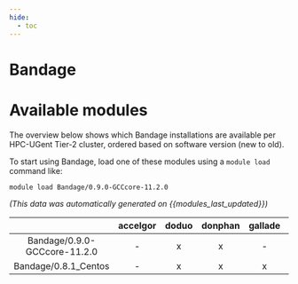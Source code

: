 ```yaml
---
hide:
  - toc
---
```


Bandage
=======

# Available modules


The overview below shows which Bandage installations are available per HPC-UGent Tier-2 cluster, ordered based on software version (new to old).

To start using Bandage, load one of these modules using a `module load` command like:

```shell
module load Bandage/0.9.0-GCCcore-11.2.0
```

*(This data was automatically generated on {{modules_last_updated}})*  

| |accelgor|doduo|donphan|gallade|joltik|shinx|
| :---: | :---: | :---: | :---: | :---: | :---: | :---: |
|Bandage/0.9.0-GCCcore-11.2.0|-|x|x|-|-|-|
|Bandage/0.8.1_Centos|-|x|x|x|-|-|
